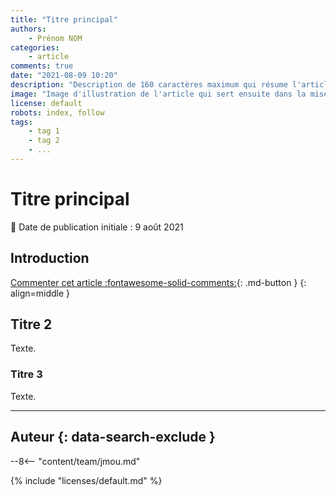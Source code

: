 ```yaml
---
title: "Titre principal"
authors:
    - Prénom NOM
categories:
    - article
comments: true
date: "2021-08-09 10:20"
description: "Description de 160 caractères maximum qui résume l'article qui est présente dans le flux RSS, la newsletter, les moteurs de recherche, en page d'accueil... "
image: "Image d'illustration de l'article qui sert ensuite dans la mise en avant : réseaux sociaux, flux RSS... 400x800 en PNG"
license: default
robots: index, follow
tags:
    - tag 1
    - tag 2
    - ...
---
```


# Titre principal

:calendar: Date de publication initiale : 9 août 2021

## Introduction

[Commenter cet article :fontawesome-solid-comments:](#__comments){: .md-button }
{: align=middle }

## Titre 2

Texte.

### Titre 3

Texte.

----

## Auteur {: data-search-exclude }

--8<-- "content/team/jmou.md"

{% include "licenses/default.md" %}
